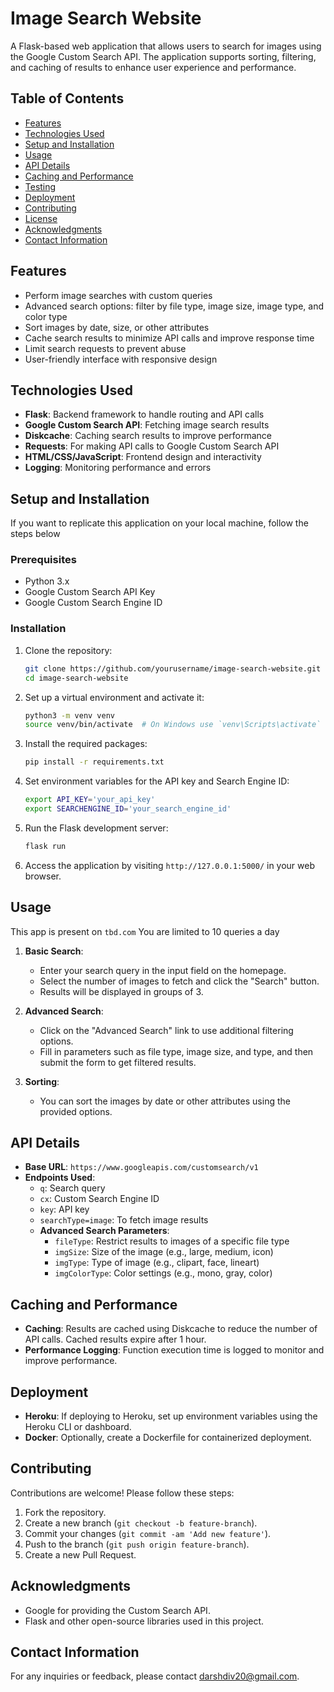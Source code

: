 # Image Search Website

A Flask-based web application that allows users to search for images using the Google Custom Search API. The application supports sorting, filtering, and caching of results to enhance user experience and performance.

## Table of Contents
- [Features](#features)
- [Technologies Used](#technologies-used)
- [Setup and Installation](#setup-and-installation)
- [Usage](#usage)
- [API Details](#api-details)
- [Caching and Performance](#caching-and-performance)
- [Testing](#testing)
- [Deployment](#deployment)
- [Contributing](#contributing)
- [License](#license)
- [Acknowledgments](#acknowledgments)
- [Contact Information](#contact-information)

## Features
- Perform image searches with custom queries
- Advanced search options: filter by file type, image size, image type, and color type
- Sort images by date, size, or other attributes
- Cache search results to minimize API calls and improve response time
- Limit search requests to prevent abuse
- User-friendly interface with responsive design

## Technologies Used
- **Flask**: Backend framework to handle routing and API calls
- **Google Custom Search API**: Fetching image search results
- **Diskcache**: Caching search results to improve performance
- **Requests**: For making API calls to Google Custom Search API
- **HTML/CSS/JavaScript**: Frontend design and interactivity
- **Logging**: Monitoring performance and errors

## Setup and Installation
If you want to replicate this application on your local machine, follow the steps below
### Prerequisites
- Python 3.x
- Google Custom Search API Key
- Google Custom Search Engine ID

### Installation

1. Clone the repository:
    ```bash
    git clone https://github.com/yourusername/image-search-website.git
    cd image-search-website
    ```

2. Set up a virtual environment and activate it:
    ```bash
    python3 -m venv venv
    source venv/bin/activate  # On Windows use `venv\Scripts\activate`
    ```

3. Install the required packages:
    ```bash
    pip install -r requirements.txt
    ```

4. Set environment variables for the API key and Search Engine ID:
    ```bash
    export API_KEY='your_api_key'
    export SEARCHENGINE_ID='your_search_engine_id'
    ```

5. Run the Flask development server:
    ```bash
    flask run
    ```

6. Access the application by visiting `http://127.0.0.1:5000/` in your web browser.

## Usage
This app is present on `tbd.com`
You are limited to 10 queries a day
1. **Basic Search**:
   - Enter your search query in the input field on the homepage.
   - Select the number of images to fetch and click the "Search" button.
   - Results will be displayed in groups of 3.

2. **Advanced Search**:
   - Click on the "Advanced Search" link to use additional filtering options.
   - Fill in parameters such as file type, image size, and type, and then submit the form to get filtered results.

3. **Sorting**:
   - You can sort the images by date or other attributes using the provided options.

## API Details
- **Base URL**: `https://www.googleapis.com/customsearch/v1`
- **Endpoints Used**:
  - `q`: Search query
  - `cx`: Custom Search Engine ID
  - `key`: API key
  - `searchType=image`: To fetch image results
  - **Advanced Search Parameters**:
    - `fileType`: Restrict results to images of a specific file type
    - `imgSize`: Size of the image (e.g., large, medium, icon)
    - `imgType`: Type of image (e.g., clipart, face, lineart)
    - `imgColorType`: Color settings (e.g., mono, gray, color)

## Caching and Performance
- **Caching**: Results are cached using Diskcache to reduce the number of API calls. Cached results expire after 1 hour.
- **Performance Logging**: Function execution time is logged to monitor and improve performance.

## Deployment
- **Heroku**: If deploying to Heroku, set up environment variables using the Heroku CLI or dashboard.
- **Docker**: Optionally, create a Dockerfile for containerized deployment.

## Contributing
Contributions are welcome! Please follow these steps:
1. Fork the repository.
2. Create a new branch (`git checkout -b feature-branch`).
3. Commit your changes (`git commit -am 'Add new feature'`).
4. Push to the branch (`git push origin feature-branch`).
5. Create a new Pull Request.

## Acknowledgments
- Google for providing the Custom Search API.
- Flask and other open-source libraries used in this project.

## Contact Information
For any inquiries or feedback, please contact [darshdiv20@gmail.com](mailto:darshdiv20@gmail.com).
